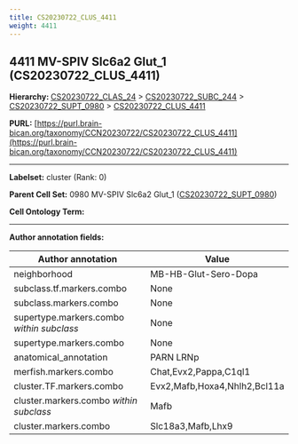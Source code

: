 ```yaml
---
title: CS20230722_CLUS_4411
weight: 4411
---
```

## 4411 MV-SPIV Slc6a2 Glut_1 (CS20230722_CLUS_4411)
<b>Hierarchy: </b>
[CS20230722_CLAS_24](../CS20230722_CLAS_24) >
[CS20230722_SUBC_244](../CS20230722_SUBC_244) >
[CS20230722_SUPT_0980](../CS20230722_SUPT_0980) >
[CS20230722_CLUS_4411](../CS20230722_CLUS_4411)

**PURL:** [https://purl.brain-bican.org/taxonomy/CCN20230722/CS20230722_CLUS_4411](https://purl.brain-bican.org/taxonomy/CCN20230722/CS20230722_CLUS_4411)

---


**Labelset:** cluster (Rank: 0)

**Parent Cell Set:** 0980 MV-SPIV Slc6a2 Glut_1 ([CS20230722_SUPT_0980](../CS20230722_SUPT_0980))



**Cell Ontology Term:** 

[MARKER GENES.]: #


---

[TRANSFERRED ANNOTATIONS.]: #


[AUTHOR ANNOTATION FIELDS.]: #


**Author annotation fields:**

| Author annotation | Value |
|-------------------|-------|
|neighborhood|MB-HB-Glut-Sero-Dopa|
|subclass.tf.markers.combo|None|
|subclass.markers.combo|None|
|supertype.markers.combo _within subclass_|None|
|supertype.markers.combo|None|
|anatomical_annotation|PARN LRNp|
|merfish.markers.combo|Chat,Evx2,Pappa,C1ql1|
|cluster.TF.markers.combo|Evx2,Mafb,Hoxa4,Nhlh2,Bcl11a|
|cluster.markers.combo _within subclass_|Mafb|
|cluster.markers.combo|Slc18a3,Mafb,Lhx9|
